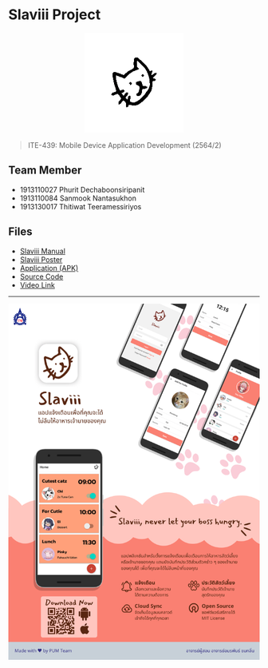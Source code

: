 # Slaviii Project

<p align="center">
  <img src="../assets/slaviii-spin.gif" alt="logo">
</p>

> ITE-439: Mobile Device Application Development (2564/2)

## Team Member
- 1913110027 Phurit Dechaboonsiripanit
- 1913110084 Sanmook Nantasukhon
- 1913130017 Thitiwat Teeramessiriyos

## Files
- [Slaviii Manual](Slaviii%20Manual.pdf)
- [Slaviii Poster](Slaviii%20Poster%20A2.pdf)
- [Application (APK)](slaviii-1.0.0.apk)
- [Source Code](https://github.com/richeyphu/Slaviii/tree/main/slaviii-app)
- [Video Link]()

---
![poster](Slaviii%20Poster%20A2.png)
